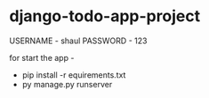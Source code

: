 # django-todo-app-project

USERNAME - shaul
PASSWORD - 123

for start the app -
- pip install -r equirements.txt
- py manage.py runserver
